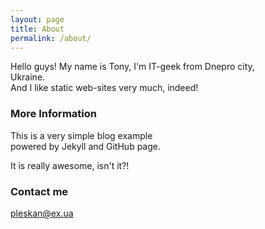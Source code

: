 ```yaml
---
layout: page
title: About
permalink: /about/
---
```

Hello guys!
My name is Tony, I'm IT-geek from Dnepro city,  
Ukraine.  
And I like static web-sites very much, indeed!

### More Information

This is a very simple blog example   
powered by Jekyll and GitHub page.  

It is really awesome, isn't it?!

### Contact me

[pleskan@ex.ua](mailto:pleskan@ex.ua)
